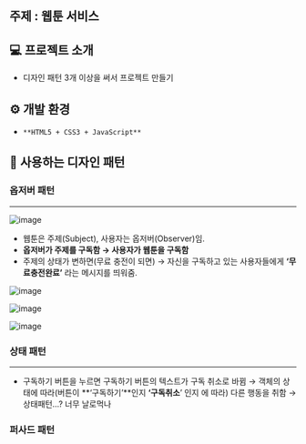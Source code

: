 


## 주제 : 웹툰 서비스

## 💻 프로젝트 소개

- 디자인 패턴 3개 이상을 써서 프로젝트 만들기

## ⚙️ 개발 환경

- `**HTML5 + CSS3 + JavaScript**`

## 🎨 사용하는 디자인 패턴

### 옵저버 패턴

---
![image](https://github.com/JUNOSHON/design-pattern-project/assets/67476544/8573ad69-29aa-4efd-acea-411db75c7794)


- 웹툰은 주제(Subject), 사용자는 옵저버(Observer)임.
- **옵저버가 주제를 구독함 → 사용자가 웹툰을 구독함**
- 주제의 상태가 변하면(무료 충전이 되면) → 자신을 구독하고 있는 사용자들에게 **‘무료충전완료’** 라는 메시지를 띄워줌.

![image](https://github.com/JUNOSHON/design-pattern-project/assets/67476544/2b6eb713-5f3e-4088-84b7-6703f2c108bc)


![image](https://github.com/JUNOSHON/design-pattern-project/assets/67476544/9f6644c6-e63f-44d8-9db5-4812e311b495)


![image](https://github.com/JUNOSHON/design-pattern-project/assets/67476544/e99af355-11d1-423d-99dd-ff5454278f47)


### 상태 패턴

---

- 구독하기 버튼을 누르면 구독하기 버튼의 텍스트가 구독 취소로 바뀜 → 객체의 상태에 따라(버튼이 **‘구독하기’**인지 **‘구독취소**’ 인지 에 따라) 다른 행동을 취함 → 상태패턴…? 너무 날로먹나

### 퍼사드 패턴
